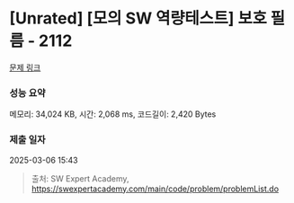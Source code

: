 # [Unrated] [모의 SW 역량테스트] 보호 필름 - 2112 

[문제 링크](https://swexpertacademy.com/main/code/problem/problemDetail.do?contestProbId=AV5V1SYKAaUDFAWu) 

### 성능 요약

메모리: 34,024 KB, 시간: 2,068 ms, 코드길이: 2,420 Bytes

### 제출 일자

2025-03-06 15:43



> 출처: SW Expert Academy, https://swexpertacademy.com/main/code/problem/problemList.do